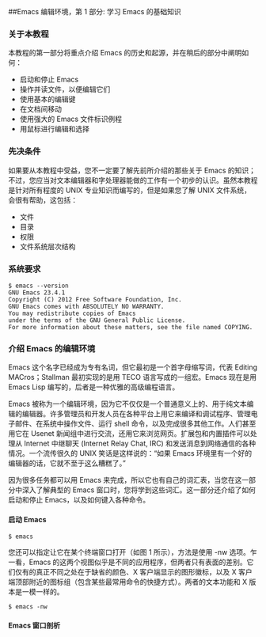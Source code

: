 ##Emacs 编辑环境，第 1 部分: 学习 Emacs 的基础知识

### 关于本教程
本教程的第一部分将重点介绍 Emacs 的历史和起源，并在稍后的部分中阐明如何：

 * 启动和停止 Emacs
 * 操作并读文件，以便编辑它们
 * 使用基本的编辑键
 * 在文档间移动
 * 使用强大的 Emacs 文件标识例程
 * 用鼠标进行编辑和选择

### 先决条件
如果要从本教程中受益，您不一定要了解先前所介绍的那些关于 Emacs 的知识；不过，您应当对文本编辑器和字处理器能做的工作有一个初步的认识。虽然本教程是针对所有程度的 UNIX 专业知识而编写的，但是如果您了解 UNIX 文件系统，会很有帮助，这包括：

 * 文件
 * 目录
 * 权限
 * 文件系统层次结构

### 系统要求

    $ emacs --version
    GNU Emacs 23.4.1
    Copyright (C) 2012 Free Software Foundation, Inc.
    GNU Emacs comes with ABSOLUTELY NO WARRANTY.
    You may redistribute copies of Emacs
    under the terms of the GNU General Public License.
    For more information about these matters, see the file named COPYING.

### 介绍 Emacs 的编辑环境
Emacs 这个名字已经成为专有名词，但它最初是一个首字母缩写词，代表 Editing MACros；Stallman 最初实现的是用 TECO 语言写成的一组宏。Emacs 现在是用 Emacs Lisp 编写的，后者是一种优雅的高级编程语言。

Emacs 被称为一个编辑环境，因为它不仅仅是一个普通意义上的、用于纯文本编辑的编辑器。许多管理员和开发人员在各种平台上用它来编译和调试程序、管理电子邮件、在系统中操作文件、运行 shell 命令，以及完成很多其他工作。人们甚至用它在 Usenet 新闻组中进行交流，还用它来浏览网页。扩展包和内置插件可以处理从 Internet 中继聊天 (Internet Relay Chat, IRC) 和发送消息到网络通信的各种情况。一个流传很久的 UNIX 笑话是这样说的：“如果 Emacs 环境里有一个好的编辑器的话，它就不至于这么糟糕了。”

因为很多任务都可以用 Emacs 来完成，所以它也有自己的词汇表，当您在这一部分中深入了解典型的 Emacs 窗口时，您将学到这些词汇。这一部分还介绍了如何启动和停止 Emacs，以及如何键入各种命令。

#### 启动 Emacs

    $ emacs

您还可以指定让它在某个终端窗口打开（如图 1 所示），方法是使用 -nw 选项。乍一看，Emacs 的这两个视图似乎是不同的应用程序，但两者只有表面的差别。它们仅有的真正不同之处在于缺省的颜色、X 客户端显示的图形徽标，以及 X 客户端顶部附近的图标组（包含某些最常用命令的快捷方式）。两者的文本功能和 X 版本是一模一样的。

    $ emacs -nw

#### Emacs 窗口剖析

